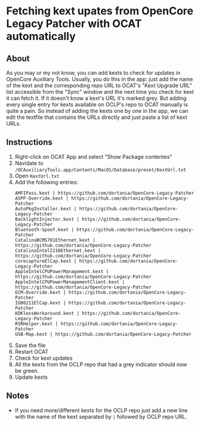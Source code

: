 # Fetching kext upates from OpenCore Legacy Patcher with OCAT automatically

## About

As you may or my not know, you can add kexts to check for updates in OpenCore Auxiliary Tools. Usually, you do this in the app: just add the name of the kext and the corresponding repo URL to OCAT's "Kext Upgrade URL" list accessible from the "Sync" window and the next time you check for kext it can fetch it. If it doesn't know a kext's URL it's marked grey. But adding every single entry for kexts available on OCLP's repo to OCAT manually is quite a pain. So instead of adding the kexts one by one in the app, we can edit the textfile that contains the URLs directly and just paste a list of kext URLs. 

## Instructions

1. Right-click on OCAT App and select "Show Package contentes" 
2. Navidate to `/OCAuxiliaryTools.app/Contents/MacOS/Database/preset/KextUrl.txt`
3. Open `KextUrl.txt`
4. Add the following entries:
    ```
    AMFIPass.kext | https://github.com/dortania/OpenCore-Legacy-Patcher
    ASPP-Override.kext | https://github.com/dortania/OpenCore-Legacy-Patcher
    AutoPkgInstaller.kext | https://github.com/dortania/OpenCore-Legacy-Patcher
    BacklightInjector.kext | https://github.com/dortania/OpenCore-Legacy-Patcher
    Bluetooth-Spoof.kext | https://github.com/dortania/OpenCore-Legacy-Patcher
    CatalinaBCM5701Ethernet.kext | https://github.com/dortania/OpenCore-Legacy-Patcher
    CatalinaIntelI210Ethernet.kext | https://github.com/dortania/OpenCore-Legacy-Patcher
    corecaptureElCap.kext | https://github.com/dortania/OpenCore-Legacy-Patcher
    AppleIntelCPUPowerManagement.kext | https://github.com/dortania/OpenCore-Legacy-Patcher
    AppleIntelCPUPowerManagementClient.kext | https://github.com/dortania/OpenCore-Legacy-Patcher
    ECM-Override.kext | https://github.com/dortania/OpenCore-Legacy-Patcher
    IO80211ElCap.kext | https://github.com/dortania/OpenCore-Legacy-Patcher
    KDKlessWorkaround.kext | https://github.com/dortania/OpenCore-Legacy-Patcher
    RSRHelper.kext | https://github.com/dortania/OpenCore-Legacy-Patcher
    USB-Map.kext | https://github.com/dortania/OpenCore-Legacy-Patcher
    ```
5. Save the file
6. Restart OCAT
7. Check for kext updates
8. All the kexts from the OCLP repo that had a grey indicator should now be green.
9. Update kexts

## Notes
- If you need more/different kexts for the OCLP repo just add a new line with the name of the kext separated by `|` followed by OCLP repo URL.
